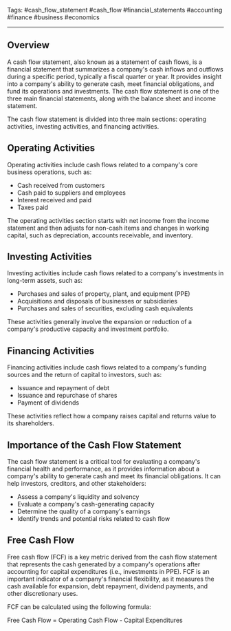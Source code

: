 Tags: #cash_flow_statement #cash_flow #financial_statements #accounting #finance #business #economics

---

## Overview

A cash flow statement, also known as a statement of cash flows, is a financial statement that summarizes a company's cash inflows and outflows during a specific period, typically a fiscal quarter or year. It provides insight into a company's ability to generate cash, meet financial obligations, and fund its operations and investments. The cash flow statement is one of the three main financial statements, along with the balance sheet and income statement.

The cash flow statement is divided into three main sections: operating activities, investing activities, and financing activities.

## Operating Activities

Operating activities include cash flows related to a company's core business operations, such as:

-   Cash received from customers
-   Cash paid to suppliers and employees
-   Interest received and paid
-   Taxes paid

The operating activities section starts with net income from the income statement and then adjusts for non-cash items and changes in working capital, such as depreciation, accounts receivable, and inventory.

## Investing Activities

Investing activities include cash flows related to a company's investments in long-term assets, such as:

-   Purchases and sales of property, plant, and equipment (PPE)
-   Acquisitions and disposals of businesses or subsidiaries
-   Purchases and sales of securities, excluding cash equivalents

These activities generally involve the expansion or reduction of a company's productive capacity and investment portfolio.

## Financing Activities

Financing activities include cash flows related to a company's funding sources and the return of capital to investors, such as:

-   Issuance and repayment of debt
-   Issuance and repurchase of shares
-   Payment of dividends

These activities reflect how a company raises capital and returns value to its shareholders.

## Importance of the Cash Flow Statement

The cash flow statement is a critical tool for evaluating a company's financial health and performance, as it provides information about a company's ability to generate cash and meet its financial obligations. It can help investors, creditors, and other stakeholders:

-   Assess a company's liquidity and solvency
-   Evaluate a company's cash-generating capacity
-   Determine the quality of a company's earnings
-   Identify trends and potential risks related to cash flow

## Free Cash Flow

Free cash flow (FCF) is a key metric derived from the cash flow statement that represents the cash generated by a company's operations after accounting for capital expenditures (i.e., investments in PPE). FCF is an important indicator of a company's financial flexibility, as it measures the cash available for expansion, debt repayment, dividend payments, and other discretionary uses.

FCF can be calculated using the following formula:

Free Cash Flow = Operating Cash Flow - Capital Expenditures
